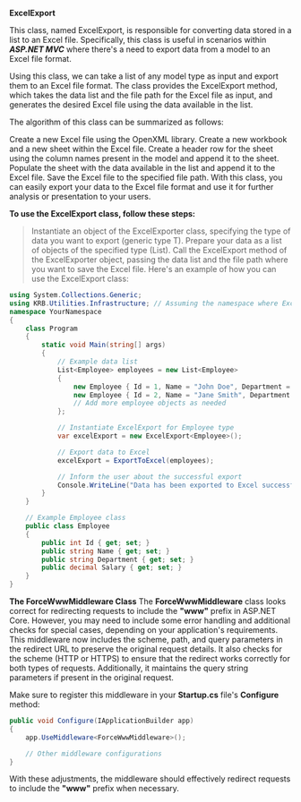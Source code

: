 **ExcelExport**

This class, named ExcelExport, is responsible for converting data stored in a list to an Excel file. Specifically, this class is useful in scenarios within ***ASP.NET MVC***  where there's a need to export data from a model to an Excel file format.

Using this class, we can take a list of any model type as input and export them to an Excel file format. The class provides the ExcelExport method, which takes the data list and the file path for the Excel file as input, and generates the desired Excel file using the data available in the list.

The algorithm of this class can be summarized as follows:

Create a new Excel file using the OpenXML library.
Create a new workbook and a new sheet within the Excel file.
Create a header row for the sheet using the column names present in the model and append it to the sheet.
Populate the sheet with the data available in the list and append it to the Excel file.
Save the Excel file to the specified file path.
With this class, you can easily export your data to the Excel file format and use it for further analysis or presentation to your users.

**To use the ExcelExport class, follow these steps:**

> Instantiate an object of the ExcelExporter class, specifying the type of data you want to export (generic type T).
> Prepare your data as a list of objects of the specified type (List<T>).
> Call the ExcelExport method of the ExcelExporter object, passing the data list and the file path where you want to save the Excel file.
> Here's an example of how you can use the ExcelExport class:

```C#
using System.Collections.Generic;
using KRB.Utilities.Infrastructure; // Assuming the namespace where ExcelExport class is located
namespace YourNamespace
{
    class Program
    {
        static void Main(string[] args)
        {
            // Example data list
            List<Employee> employees = new List<Employee>
            {
                new Employee { Id = 1, Name = "John Doe", Department = "HR", Salary = 5000 },
                new Employee { Id = 2, Name = "Jane Smith", Department = "IT", Salary = 6000 },
                // Add more employee objects as needed
            };

            // Instantiate ExcelExport for Employee type
            var excelExport = new ExcelExport<Employee>();

            // Export data to Excel
            excelExport = ExportToExcel(employees);

            // Inform the user about the successful export
            Console.WriteLine("Data has been exported to Excel successfully.");
        }
    }

    // Example Employee class
    public class Employee
    {
        public int Id { get; set; }
        public string Name { get; set; }
        public string Department { get; set; }
        public decimal Salary { get; set; }
    }
}
```
**The ForceWwwMiddleware Class**
The **ForceWwwMiddleware** class looks correct for redirecting requests to include the **"www"** prefix in ASP.NET Core. However, you may need to include some error handling and additional checks for special cases, depending on your application's requirements.
This middleware now includes the scheme, path, and query parameters in the redirect URL to preserve the original request details. It also checks for the scheme (HTTP or HTTPS) to ensure that the redirect works correctly for both types of requests. Additionally, it maintains the query string parameters if present in the original request.

Make sure to register this middleware in your **Startup.cs** file's **Configure** method:
```C#
public void Configure(IApplicationBuilder app)
{
    app.UseMiddleware<ForceWwwMiddleware>();

    // Other middleware configurations
}
```
With these adjustments, the middleware should effectively redirect requests to include the **"www"** prefix when necessary.









